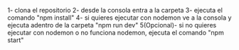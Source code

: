 1- clona el repositorio
2- desde la consola entra a la carpeta
3- ejecuta el comando "npm install"
4- si quieres ejecutar con nodemon ve a la consola y ejecuta adentro de la carpeta "npm run dev"
5(Opcional)- si no quieres ejecutar con nodemon o no funciona nodemon, ejecuta el comando "npm start"

